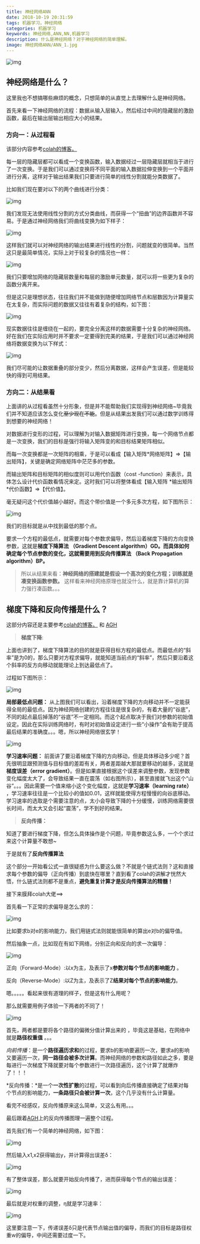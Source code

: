 ```yaml
---
title: 神经网络ANN
date: 2018-10-19 20:31:59
tags: 机器学习，神经网络
categories: 机器学习
keywords: 神经网络,ANN,NN,机器学习
description: 什么是神经网络？对于神经网络的简单理解。
image: 神经网络ANN/ANN_1.jpg
---
```


![img](神经网络ANN/ANN_1.jpg)

## 神经网络是什么？

这里我也不想搞哪些麻烦的概念，只想简单的从直觉上去理解什么是神经网络。

首先来看一下神经网络的流程：数据从输入层输入，然后经过中间的隐藏层的激励函数，最后在输出层输出相应大小的结果。

### 方向一：从过程看

该部分内容参考[colah的博客。](http://colah.github.io/posts/2014-03-NN-Manifolds-Topology/)

每一层的隐藏层都可以看成一个变换函数，输入数据经过一层隐藏层就相当于进行了一次变换。于是我们可以通过变换将不同平面的输入数据拉伸变换到一个平面并进行分离，这样对于输出结果我们只要进行简单的线性分割就能分类数据了。

比如我们现在要对以下的两个曲线进行分类：

![img](神经网络ANN/ANN_2.png)

我们发现无法使用线性分割的方式分类曲线，而获得一个“扭曲”的边界函数并不容易。于是通过神经网络我们将曲线变换为如下样子：

![img](/神经网络ANN/ANN_3.png)

这样我们就可以对神经网络的输出结果进行线性的分割，问题就变的很简单。当然这只是最简单情况，实际上对于较复杂的情况也一样：

![img](/神经网络ANN/ANN_4.GIF)

我们只要增加网络的隐藏层数量和每层的激励单元数量，就可以将一些更为复杂的函数分离开来。

但是这只是理想状态，往往我们并不能做到随便增加网络节点和层数因为计算量实在太复杂，而实际问题的数据又往往有着复杂的结构，如下图：

![img](/神经网络ANN/ANN_5.png)

现实数据往往是缠绕在一起的，要完全分离这样的数据需要十分复杂的神经网络。好在我们在实际应用时并不要求一定要得到完美的结果，于是我们可以通过神经网络将数据变换为以下样式：

![img](/神经网络ANN/ANN_6.png)

我们尽可能的让数据重叠的部分变少，然后分离数据，这样会产生误差，但是能较快的得到可用结果。



### 方向二：从结果看

上面讲的从过程看虽然十分形象，但是并不能帮助我们实现得到神经网络~毕竟我们并不知道应该怎么变化~~至少现在不能~~。但是从结果出发我们可以通过数学训练得到想要的神经网络！

对数据进行变形的过程，可以理解为对输入数据矩阵进行变换，每一个网络节点都是一次变换，我们的目标是强行将输入矩阵变的和目标结果矩阵相似。

而每一次变换都是一次矩阵的相乘，于是可以看成【输入矩阵*网络矩阵】=>【输出矩阵】，关键是确定网络矩阵中茫茫多的参数。

而输出矩阵和目标矩阵的相似度则可以用代价函数（cost -function）来表示，具体怎么设计代价函数看情况来定。这时我们可以将整体看成【输入矩阵 *输出矩阵 *代价函数】=>【代价值】。

毫无疑问这个代价值越小越好。而这个带价值是一个多元多次方程，如下图所示：

![img](/神经网络ANN/ANN_7.jpg)

我们的目标就是从中找到最低的那个点。

要求一个方程的最低点，就需要对每个参数求偏导，然后沿着梯度下降的方向变换参数，这就是**梯度下降算法 （Gradient Descent algorithm）GD。**而具体如何确定每个节点参数的变化，这就需要用到**反向传播算法 （Back Propagation algorithm）BP。** 

> 所以从结果来看：**神经网络的搭建就是假设一个高次的变化方程；训练就是凑变换函数参数。** 这样看来神经网络原理也就没什么，就是靠计算机的算力强行凑函数。。。 



## 梯度下降和反向传播是什么？

这部分内容还是主要参考[colah的博客。](http://colah.github.io/posts/2014-03-NN-Manifolds-Topology/) 和 [AGH](http://galaxy.agh.edu.pl/~vlsi/AI/backp_t_en/backprop.html)



>  **梯度下降**:

上面也讲到了，梯度下降算法的目的就是获得目标方程的最低点。而最低点的“斜率”是为0的，那么只要对方程求偏导，就能知道当前点的“斜率”，然后只要沿着这个斜率的反方向移动就能理论上到达最低点了。

过程如下图所示：

![img](/神经网络ANN/ANN_8.jpg)

**局部最低点问题：** 从上图我们可以看出，沿着梯度下降的方向移动并不一定能获得全局的最低点。因为神经网络创建的方程往往是很复杂的，有着大量的“谷底”，不同的起点最后掉落的“谷底”不一定相同。而这个起点取决于我们对参数的初始值设定。因此在实际训练网络时，有时对初始值设定进行一些“小操作”会有助于提高最后结果的准确度。。。嗯，所以神经网络很玄学！

![img](/神经网络ANN/ANN_9.png)

**学习速率问题：** 前面讲了要沿着梯度下降的方向移动，但是具体移动多少呢？首先很明显跟预测值与目标值的差距有关，两者差距越大那就要移动的越多，这就是**梯度误差（error gradient）**。但是如果直接根据这个误差来调整参数，发现参数变化幅度太大了，会导致结果一直在震荡（如右图所示），甚至直接就飞出这个“山谷”。。。因此需要一个值来缩小这个变化幅度，这就是**学习速率（learning rate）** ，学习速率往往是一个比较小的值如0.01，这样就能使得方程慢慢的向谷底移动。学习速率的选取是个需要注意的点，太小会导致下降的十分缓慢，训练网络需要很长时间，而太大又会引起“震荡”，学不到好的结果。



> **反向传播：**

知道了要进行梯度下降，但怎么具体操作是个问题，毕竟参数这么多，一个个求过来这个计算量不敢想~

于是就有了**反向传播算法**

这个部分一开始看公式一直很疑惑为什么要这么做？不就是个链式法则？这和直接求每个参数的偏导（正向传播）到底快在哪里？直到看了colah的讲解才恍然大悟，什么链式法则都不是重点，**避免重复计算才是反向传播算法的精髓！**

接下来膜拜colah大佬==>

首先看一下正常的求偏导是怎么求的：

![img](/神经网络ANN/ANN_10.png)

比如要求b对e的影响能力，我们用链式法则就能很简单的算出e对b的偏导值。

然后抽象一点，比如现在有如下网络，分别正向和反向的求一次偏导：

![img](/神经网络ANN/ANN_11.png)

正向（Forward-Mode）:以x为主，及表示了x**参数对每个节点的影响能力** 。

反向（Reverse-Mode）:以Z为主，及表示了Z**结果对每个节点的影响能力**。

嗯。。。。。看起来很有道理的样子，但是这有什么用呢？

那么就需要用例子体验一下两者的不同了！

![img](/神经网络ANN/ANN_12.png)

首先，两者都是要将各个路径的偏微分值计算出来的 ，毕竟这是基础，在网络中就是**路径权重值** 。。。

*向前传播*：是一个**路径遍历求和**的过程，要求b的影响要遍历一次，要求a的影响又要遍历一次，**同一路径会被多次计算**。而神经网络的参数和路径如此之多，要是每进行一次梯度下降就要对每个参数进行一次路径遍历，这个计算了就爆炸了！！！

*反向传播：*是一个**一次性扩散**的过程，可以看到向后传播直接确定了结果对每个节点的影响能力，**一条路径只会被计算一次**，这个几乎没有什么计算量。



看完不经感叹，反向传播原来这么简单，又这么有用。。。

最后跟着[AGH](http://galaxy.agh.edu.pl/~vlsi/AI/backp_t_en/backprop.html)上的反向传播图理一遍整个过程。

首先我们有一个简单的神经网络，如下图：

![img](/神经网络ANN/ANN_13.png)

然后输入x1,x2获得输出y，并计算得出误差δ：

![img](/神经网络ANN/ANN_14.png)

有了整体误差，那么就要开始反向传播了，进而获得每个节点的输出误差：

![img](/神经网络ANN/ANN_15.png)



最后就是对权重的调整，η就是学习速率：

![img](/神经网络ANN/ANN_16.png)

这里要注意一下，传递误差δ只是代表节点输出值的偏导，而我们的目标是路径权重w的偏导，中间还需要过度一下。

